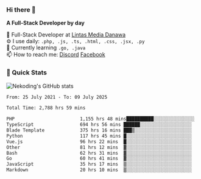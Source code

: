 ### Hi there 👋

**A Full-Stack Developer by day**

🔭 Full-Stack Developer at [Lintas Media Danawa](https://www.lintasmediadanawa.com/)  
⚙️ I use daily: `.php, .js, .ts, .html, .css, .jsx, .py`  
🌱 Currently learning `.go, .java`  
📫 How to reach me: [Discord](https://discordapp.com/users/984448732999327766)  [Facebook](https://fb.me/tyvandi)  

### 🚀 Quick Stats  

![Nekoding's GitHub stats](https://github-readme-stats.vercel.app/api?username=nekoding&show_icons=true)

<!--START_SECTION:waka-->

```txt
From: 25 July 2021 - To: 09 July 2025

Total Time: 2,788 hrs 59 mins

PHP                        1,155 hrs 48 mins██████████░░░░░░░░░░░░░░░   40.27 %
TypeScript                 694 hrs 56 mins ██████░░░░░░░░░░░░░░░░░░░   24.21 %
Blade Template             375 hrs 16 mins ███▒░░░░░░░░░░░░░░░░░░░░░   13.07 %
Python                     117 hrs 45 mins █░░░░░░░░░░░░░░░░░░░░░░░░   04.10 %
Vue.js                     96 hrs 22 mins  █░░░░░░░░░░░░░░░░░░░░░░░░   03.36 %
Other                      81 hrs 12 mins  ▓░░░░░░░░░░░░░░░░░░░░░░░░   02.83 %
Bash                       62 hrs 31 mins  ▓░░░░░░░░░░░░░░░░░░░░░░░░   02.18 %
Go                         60 hrs 41 mins  ▓░░░░░░░░░░░░░░░░░░░░░░░░   02.11 %
JavaScript                 35 hrs 17 mins  ▒░░░░░░░░░░░░░░░░░░░░░░░░   01.23 %
Markdown                   20 hrs 10 mins  ▒░░░░░░░░░░░░░░░░░░░░░░░░   00.70 %
```

<!--END_SECTION:waka-->

<!--
**nekoding/nekoding** is a ✨ _special_ ✨ repository because its `README.md` (this file) appears on your GitHub profile.

Here are some ideas to get you started:

- 🔭 I’m currently working on ...
- 🌱 I’m currently learning ...
- 👯 I’m looking to collaborate on ...
- 🤔 I’m looking for help with ...
- 💬 Ask me about ...
- 📫 How to reach me: ...
- 😄 Pronouns: ...
- ⚡ Fun fact: ...
-->
